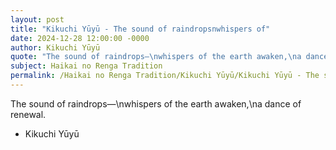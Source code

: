 ```yaml
---
layout: post
title: "Kikuchi Yūyū - The sound of raindropsnwhispers of"
date: 2024-12-28 12:00:00 -0000
author: Kikuchi Yūyū
quote: "The sound of raindrops—\nwhispers of the earth awaken,\na dance of renewal."
subject: Haikai no Renga Tradition
permalink: /Haikai no Renga Tradition/Kikuchi Yūyū/Kikuchi Yūyū - The sound of raindropsnwhispers of
---
```


The sound of raindrops—\nwhispers of the earth awaken,\na dance of renewal.

- Kikuchi Yūyū
